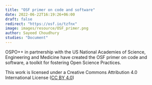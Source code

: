 ```yaml
---
title: "OSF primer on code and software"
date: 2022-06-22T16:19:26+06:00
draft: false
redirect: "https://osf.io/tzfnx"
image: images/resource/OSF_primer.png
author: Sayeed Choudhury
studies: "Document"
---
```


OSPO++ in partnership with the US National Academies of Science, Engineering and Medicine have created the OSF primer on code and software, a toolkit for fostering Open Science Practices.

This work is licensed under a Creative Commons Attribution 4.0 International License ([CC BY 4.0](https://creativecommons.org/licenses/by/4.0/))